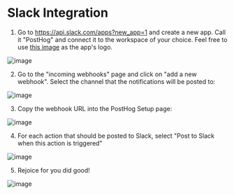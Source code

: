 # Slack Integration

1. Go to https://api.slack.com/apps?new_app=1 and create a new app. Call it "PostHog" and connect it to the workspace of your choice.
Feel free to use [this image](https://user-images.githubusercontent.com/53387/78905411-3ad92a00-7a7e-11ea-82e2-ba53e44ec4e3.png) as the app's logo.

![image](https://user-images.githubusercontent.com/53387/78574619-86939580-782a-11ea-8617-caf1ffe2783a.png)

2. Go to the "incoming webhooks" page and click on "add a new webhook". Select the channel that the notifications will be posted to:

![image](https://user-images.githubusercontent.com/53387/78574881-ec801d00-782a-11ea-9b87-8a40e49dd912.png)

3. Copy the webhook URL into the PostHog Setup page:

![image](https://user-images.githubusercontent.com/53387/78897149-065f7100-7a72-11ea-89f4-5dcf6f1e18c0.png)

4. For each action that should be posted to Slack, select "Post to Slack when this action is triggered"

![image](https://user-images.githubusercontent.com/53387/78897251-2bec7a80-7a72-11ea-9dd5-ac40afe13606.png)

5. Rejoice for you did good!

![image](https://user-images.githubusercontent.com/53387/78906013-1a5d9f80-7a7f-11ea-94ec-0d609c346384.png)
